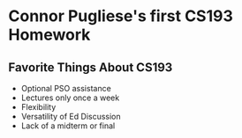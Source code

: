 # Connor Pugliese's first CS193 Homework

## Favorite Things About CS193
- Optional PSO assistance
- Lectures only once a week
- Flexibility
- Versatility of Ed Discussion
- Lack of a midterm or final
